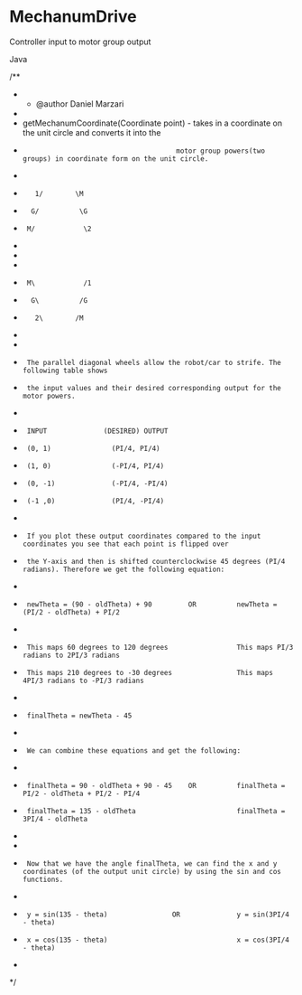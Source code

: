 # MechanumDrive
Controller input to motor group output

Java

/**
 * * @author Daniel Marzari 
 * 
 * getMechanumCoordinate(Coordinate point) - takes in a coordinate on the unit circle and converts it into the  
 *                                           motor group powers(two groups) in coordinate form on the unit circle.
 * 
 *        1/        \M
 *       G/          \G
 *      M/            \2
 *        
 * 
 * 
 *      M\            /1
 *       G\          /G
 *        2\        /M
 * 
 *  
 *      The parallel diagonal wheels allow the robot/car to strife. The following table shows 
 *      the input values and their desired corresponding output for the motor powers.
 * 
 *      INPUT              (DESIRED) OUTPUT
 *      (0, 1)               (PI/4, PI/4)
 *      (1, 0)               (-PI/4, PI/4)
 *      (0, -1)              (-PI/4, -PI/4)
 *      (-1 ,0)              (PI/4, -PI/4)
 * 
 *      If you plot these output coordinates compared to the input coordinates you see that each point is flipped over 
 *      the Y-axis and then is shifted counterclockwise 45 degrees (PI/4 radians). Therefore we get the following equation: 
 * 
 *      newTheta = (90 - oldTheta) + 90         OR          newTheta = (PI/2 - oldTheta) + PI/2
 *      
 *      This maps 60 degrees to 120 degrees                 This maps PI/3 radians to 2PI/3 radians
 *      This maps 210 degrees to -30 degrees                This maps 4PI/3 radians to -PI/3 radians
 * 
 *      finalTheta = newTheta - 45
 * 
 *      We can combine these equations and get the following:
 * 
 *      finalTheta = 90 - oldTheta + 90 - 45    OR          finalTheta = PI/2 - oldTheta + PI/2 - PI/4
 *      finalTheta = 135 - oldTheta                         finalTheta = 3PI/4 - oldTheta
 * 
 *     
 *      Now that we have the angle finalTheta, we can find the x and y coordinates (of the output unit circle) by using the sin and cos functions. 
 * 
 *      y = sin(135 - theta)                OR              y = sin(3PI/4 - theta) 
 *      x = cos(135 - theta)                                x = cos(3PI/4 - theta) 
 *      
 */
